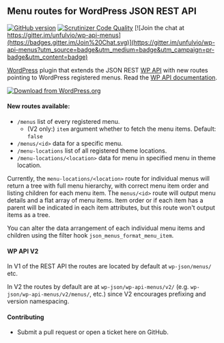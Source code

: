 ## Menu routes for WordPress JSON REST API

[![GitHub version](https://badge.fury.io/gh/unfulvio%2Fwp-api-menus.svg)](http://badge.fury.io/gh/unfulvio%2Fwp-api-menus)
[![Scrutinizer Code Quality](https://scrutinizer-ci.com/g/unfulvio/wp-api-menus/badges/quality-score.png?b=master)](https://scrutinizer-ci.com/g/unfulvio/wp-api-menus/?branch=master)
[![Join the chat at https://gitter.im/unfulvio/wp-api-menus](https://badges.gitter.im/Join%20Chat.svg)](https://gitter.im/unfulvio/wp-api-menus?utm_source=badge&utm_medium=badge&utm_campaign=pr-badge&utm_content=badge)

[WordPress](http://www.wordpress.org/) plugin that extends the JSON REST [WP API](https://github.com/WP-API/WP-API) with new routes pointing to WordPress registered menus. Read the [WP API documentation](http://wp-api.org/).

[![Download from WordPress.org](https://github.com/unfulvio/wp-api-menus/blob/master/assets/wordpress-download-btn.png)](https://wordpress.org/plugins/wp-api-menus/)

#### New routes available:

- `/menus` list of every registered menu.
  - (V2 only:) `item` argument whether to fetch the menu items. Default: `false`
- `/menus/<id>` data for a specific menu.
- `/menu-locations` list of all registered theme locations.
- `/menu-locations/<location>` data for menu in specified menu in theme location.

Currently, the `menu-locations/<location>` route for individual menus will return a tree with full menu hierarchy, with correct menu item order and listing children for each menu item. The `menus/<id>` route will output menu details and a flat array of menu items. Item order or if each item has a parent will be indicated in each item attributes, but this route won't output items as a tree.

You can alter the data arrangement of each individual menu items and children using the filter hook `json_menus_format_menu_item`.

#### WP API V2

In V1 of the REST API the routes are located by default at `wp-json/menus/` etc.

In V2 the routes by default are at `wp-json/wp-api-menus/v2/` (e.g. `wp-json/wp-api-menus/v2/menus/`, etc.) since V2 encourages prefixing and version namespacing.

#### Contributing

* Submit a pull request or open a ticket here on GitHub.
